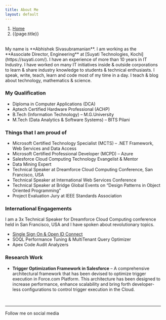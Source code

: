 ```yaml
---
title: About Me
layout: default
---
```


<div style="margin-bottom:2rem;">
  <nav aria-label="breadcrumb">
    <ol class="breadcrumb">
      <li class="breadcrumb-item"><a href="/">Home</a></li>
      <li class="breadcrumb-item active" aria-current="page">{{page.title}}</li>
    </ol>
  </nav>
</div>
My name is **Abhishek Sivasubramanian**. I am working as the **Associate Director, Engineering** at [Suyati Technologies, Kochi](https://suyati.com/). I have an experience of more than 10 years in IT Industry. I have worked on many IT initiatives inside & outside corporations to learn & share industry knowledge to students & technical enthusiasts. I speak, write, teach, learn and code most of my time in a day. I teach & blog about technology, mathematics & science.

### My Qualification

- Diploma in Computer Applications (DCA)
- Aptech Certified Hardware Professional (ACHP)
- B.Tech (Information Technology) – M.G.University
- M.Tech (Data Analytics & Software Systems) – BITS Pilani

### Things that I am proud of

- Microsoft Certified Technology Specialist (MCTS) – .NET Framework, Web Services and Data Access
- Microsoft Certified Professional Developer (MCPD) – Azure
- Salesforce Cloud Computing Technology Evangelist & Mentor
- Data Mining Expert
- Technical Speaker at Dreamforce Cloud Computing Conference, San Francisco, USA
- Technical Speaker at International Web Services Conference
- Technical Speaker at Bridge Global Events on “Design Patterns in Object Oriented Programming”
- Project Evaluation Jury at IEEE Standards Association

### International Engagements

I am a 3x Technical Speaker for Dreamforce Cloud Computing conference held in San Francisco, USA and I have spoken about revolutionary topics.

- [Single Sign On & Open ID Connect](https://www.youtube.com/watch?v=T1fpulzHYcs)
- SOQL Performance Tuning & MultiTenant Query Optimizer
- Apex Code Audit Analyzers

### Research Work

- **Trigger Optimization Framework in Salesforce** – A comprehensive architectural framework that has been devised to optimize trigger execution in Force.com Platform. This architecture has been designed to increase performance, enhance scalability and bring forth developer-less configurations to control trigger execution in the Cloud.

<br/>
<hr/>
<p>Follow me on social media 
    <a href="https://www.github.com/abhisheksubbu"><i class="fa fa-github-square fa-lg" aria-hidden="true"></i></a>
    <a href="https://twitter.com/abhisheksubbu"><i class="fa fa-twitter-square fa-lg" aria-hidden="true"></i></a>
    <a href="https://www.linkedin.com/in/abhisheksivasubramanian/"><i class="fa fa-linkedin-square fa-lg" aria-hidden="true"></i></a></p>

